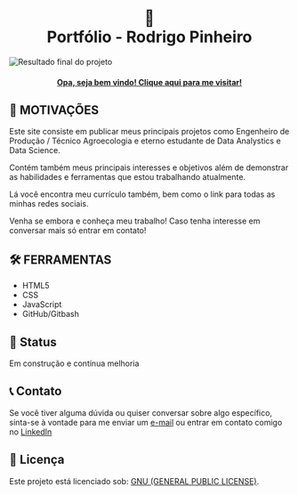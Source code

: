 <h1 align="center">
  🏡<br>Portfólio - Rodrigo Pinheiro
</h1>

![Resultado final do projeto](https://i.postimg.cc/sx0W6p8W/site.png)

<h4 align="center"><a href="#">Opa, seja bem vindo! Clique aqui para me visitar!</a></h4>


## 🎯 MOTIVAÇÕES
Este site consiste em publicar meus principais projetos como Engenheiro de Produção / Técnico Agroecologia e eterno estudante de Data Analystics e Data Science.

Contém também meus principais interesses e objetivos além de demonstrar as habilidades e ferramentas que estou trabalhando atualmente.

Lá você encontra meu currículo também, bem como o link para todas as minhas redes sociais.

Venha se embora e conheça meu trabalho! Caso tenha interesse em conversar mais só entrar em contato!
  
## 🛠️ FERRAMENTAS
- HTML5
- CSS
- JavaScript
- GitHub/Gitbash

## 🚧 Status
Em construção e contínua melhoria

## 📞 Contato 
Se você tiver alguma dúvida ou quiser conversar sobre algo específico, sinta-se à vontade para me enviar um [e-mail](rodrigosantospinheiro@gmail.com) ou entrar em contato comigo no [LinkedIn](https://www.linkedin.com/in/rodrigo-s-pinheiro/)

## 📝 Licença
Este projeto está licenciado sob: [GNU (GENERAL PUBLIC LICENSE)]().




